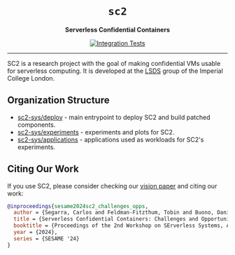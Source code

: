 <div align="center">
  <h1><code>sc2</code></h1>

  <p>
    <strong>Serverless Confidential Containers</strong>
  </p>

  <p>
    <a href="https://github.com/coco-serverless/coco-serverless/actions/workflows/tests.yml"><img src="https://github.com/coco-serverless/coco-serverless/actions/workflows/tests.yml/badge.svg" alt="Integration Tests" /></a>
  </p>
  <hr>
</div>

SC2 is a research project with the goal of making confidential VMs usable for
serverless computing. It is developed at the [LSDS](https://lsds.doc.ic.ac.uk/)
group of the Imperial College London.

## Organization Structure

* [sc2-sys/deploy](https://github.com/sc2-sys/deploy) - main entrypoint to deploy SC2 and build patched components.
* [sc2-sys/experiments](https://github.com/sc2-sys/experiments) - experiments and plots for SC2.
* [sc2-sys/applications](https://github.com/sc2-sys/applications) - applications used as workloads for SC2's experiments.

## Citing Our Work

If you use SC2, please consider checking our [vision paper](
https://dl.acm.org/doi/abs/10.1145/3642977.3652097?casa_token=ikkXY0sv32oAAAAA:CSVuwADv22-tlnAX8Q_bZxF4T0IuvMnmc_dzdZfsdS1UUdWzSHDdOyW9goRDtUSA2aDMFK3IaGA)
and citing our work:

```bibtex
@inproceedings{sesame2024sc2_challenges_opps,
  author = {Segarra, Carlos and Feldman-Fitzthum, Tobin and Buono, Daniele and Pietzuch, Peter},
  title = {Serverless Confidential Containers: Challenges and Opportunities},
  booktitle = {Proceedings of the 2nd Workshop on SErverless Systems, Applications and MEthodologies},
  year = {2024},
  series = {SESAME '24}
}
```
